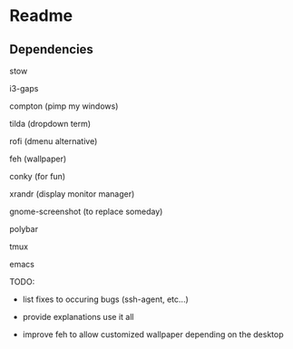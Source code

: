 # Readme 

## Dependencies

stow 

i3-gaps

compton (pimp my windows)

tilda (dropdown term)

rofi (dmenu alternative)

feh (wallpaper)

conky (for fun)

xrandr (display monitor manager)

gnome-screenshot (to replace someday)

polybar

tmux

emacs 

TODO:

- list fixes to occuring bugs (ssh-agent, etc...)

- provide explanations use it all

- improve feh to allow customized wallpaper depending on the desktop
